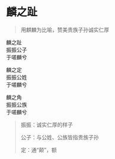 # 麟之趾

> 用麒麟为比喻，赞美贵族子孙诚实仁厚

麟之趾  
振振公子  
于嗟麟兮

麟之定  
振振公姓  
于嗟麟兮

麟之角  
振振公族  
于嗟麟兮

> 振振：诚实仁厚的样子
>
> 公子：与公姓、公族皆指贵族子孙
>
> 定：通“颠”，额